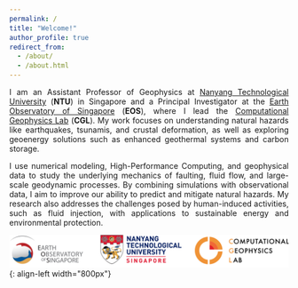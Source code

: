 ```yaml
---
permalink: /
title: "Welcome!"
author_profile: true
redirect_from: 
  - /about/
  - /about.html
---
```


<p style='text-align: justify;'> I am an Assistant Professor of Geophysics at <a href="https://www.ntu.edu.sg" target="_blank">Nanyang Technological University</a> (<strong>NTU</strong>) in Singapore and a Principal Investigator at the <a href="https://earthobservatory.sg" target="_blank">Earth Observatory of Singapore</a> (<strong>EOS</strong>), where I lead the <a href="https://computational-geophysics-lab.github.io/cgl.github.io/" target="_blank">Computational Geophysics Lab</a> (<strong>CGL</strong>). My work focuses on understanding natural hazards like earthquakes, tsunamis, and crustal deformation, as well as exploring geoenergy solutions such as enhanced geothermal systems and carbon storage. </p>

<p style='text-align: justify;'> I use numerical modeling, High-Performance Computing, and geophysical data to study the underlying mechanics of faulting, fluid flow, and large-scale geodynamic processes. By combining simulations with observational data, I aim to improve our ability to predict and mitigate natural hazards. My research also addresses the challenges posed by human-induced activities, such as fluid injection, with applications to sustainable energy and environmental protection. </p>


![](/images/3logos.png){: align-left width="800px"}



